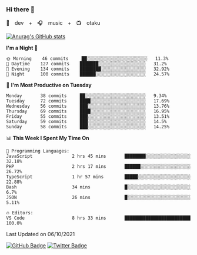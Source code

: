 ### Hi there 👋

🚀　dev　+　🎧　music　+　📺　otaku


[![Anurag's GitHub stats](https://github-readme-stats.vercel.app/api?username=koheitasaka&count_private=true&show_icons=true&theme=monokai)](https://github.com/koheitasaka/github-readme-stats)

<!--START_SECTION:waka-->
**I'm a Night 🦉** 

```text
🌞 Morning    46 commits     ██░░░░░░░░░░░░░░░░░░░░░░░   11.3% 
🌆 Daytime    127 commits    ███████░░░░░░░░░░░░░░░░░░   31.2% 
🌃 Evening    134 commits    ████████░░░░░░░░░░░░░░░░░   32.92% 
🌙 Night      100 commits    ██████░░░░░░░░░░░░░░░░░░░   24.57%

```
📅 **I'm Most Productive on Tuesday** 

```text
Monday       38 commits     ██░░░░░░░░░░░░░░░░░░░░░░░   9.34% 
Tuesday      72 commits     ████░░░░░░░░░░░░░░░░░░░░░   17.69% 
Wednesday    56 commits     ███░░░░░░░░░░░░░░░░░░░░░░   13.76% 
Thursday     69 commits     ████░░░░░░░░░░░░░░░░░░░░░   16.95% 
Friday       55 commits     ███░░░░░░░░░░░░░░░░░░░░░░   13.51% 
Saturday     59 commits     ███░░░░░░░░░░░░░░░░░░░░░░   14.5% 
Sunday       58 commits     ███░░░░░░░░░░░░░░░░░░░░░░   14.25%

```


📊 **This Week I Spent My Time On** 

```text
💬 Programming Languages: 
JavaScript               2 hrs 45 mins       ████████░░░░░░░░░░░░░░░░░   32.18% 
PHP                      2 hrs 17 mins       ██████░░░░░░░░░░░░░░░░░░░   26.72% 
TypeScript               1 hr 57 mins        █████░░░░░░░░░░░░░░░░░░░░   22.88% 
Bash                     34 mins             █░░░░░░░░░░░░░░░░░░░░░░░░   6.7% 
JSON                     26 mins             █░░░░░░░░░░░░░░░░░░░░░░░░   5.11%

🔥 Editors: 
VS Code                  8 hrs 33 mins       █████████████████████████   100.0%

```


 Last Updated on 06/10/2021
<!--END_SECTION:waka-->

[![GitHub Badge](https://img.shields.io/badge/GitHub-100000?style=for-the-badge&logo=github&logoColor=white)](https://github.com/koheitasaka)
[![Twitter Badge](https://img.shields.io/badge/Twitter-1DA1F2?style=for-the-badge&logo=twitter&logoColor=white)](https://twitter.com/sleep_asleep_)
